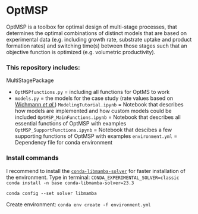 # OptMSP

OptMSP is a toolbox for optimal design of multi-stage processes, that determines the optimal combinations of distinct models that are based on experimental data (e.g. including growth rate, substrate uptake and product formation rates) and switching time(s) between those stages such that an objective function is optimized (e.g. volumetric productivity). 

### This repository includes:
MultiStagePackage
  - ```OptMSPfunctions.py``` = including all functions for OptMS to work
  - ```models.py``` = the models for the case study (rate values based on [Wichmann *et al.*](https://doi.org/10.1016/j.ymben.2023.04.006)) 
```ModelingTutorial.ipynb``` = Notebook that describes how models are implemented and how custom models could be included
```OptMSP_MainFunctions.ipynb``` = Notebook that describes all essential functions of OptMSP with examples
```OptMSP_SupportFunctions.ipynb``` = Notebook that descibes a few supporting functions of OptMSP with examples
```environment.yml``` = Dependency file for conda environment

### Install commands
I recommend to install the [```conda-libmamba-solver```](https://www.anaconda.com/blog/a-faster-conda-for-a-growing-community) for faster installation of the environment. Type in terminal:
`CONDA_EXPERIMENTAL_SOLVER=classic conda install -n base conda-libmamba-solver=23.3`

`conda config --set solver libmamba`

Create environment:
`conda env create -f environment.yml`




